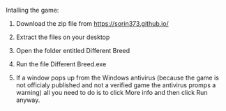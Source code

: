 Intalling the game:

1. Download the zip file from https://sorin373.github.io/

2. Extract the files on your desktop

3. Open the folder entitled Different Breed

4. Run the file Different Breed.exe

5. If a window pops up from the Windows antivirus (because the game is not officialy published and not a verified game the antivirus promps a warning) all you need to do is to click More info and then click Run anyway.